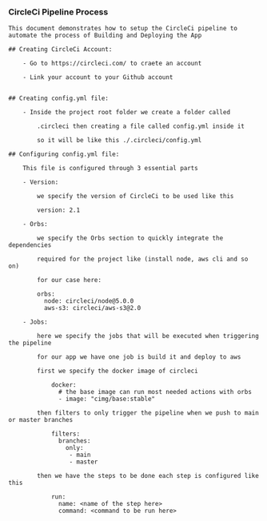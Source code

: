 
### CircleCi Pipeline Process

    This document demonstrates how to setup the CircleCi pipeline to
    automate the process of Building and Deploying the App

    ## Creating CircleCi Account:

        - Go to https://circleci.com/ to craete an account
        
        - Link your account to your Github account


    ## Creating config.yml file:

        - Inside the project root folder we create a folder called 

            .circleci then creating a file called config.yml inside it

            so it will be like this ./.circleci/config.yml

    ## Configuring config.yml file:

        This file is configured through 3 essential parts

        - Version:

            we specify the version of CircleCi to be used like this

            version: 2.1

        - Orbs:

            we specify the Orbs section to quickly integrate the dependencies 

            required for the project like (install node, aws cli and so on)

            for our case here:

            orbs:
              node: circleci/node@5.0.0
              aws-s3: circleci/aws-s3@2.0

        - Jobs:

            here we specify the jobs that will be executed when triggering the pipeline 

            for our app we have one job is build it and deploy to aws

            first we specify the docker image of circleci 

                docker:
                  # the base image can run most needed actions with orbs
                  - image: "cimg/base:stable"

            then filters to only trigger the pipeline when we push to main or master branches

                filters:
                  branches:
                    only: 
                     - main
                     - master

            then we have the steps to be done each step is configured like this

                run:
                  name: <name of the step here>
                  command: <command to be run here>

